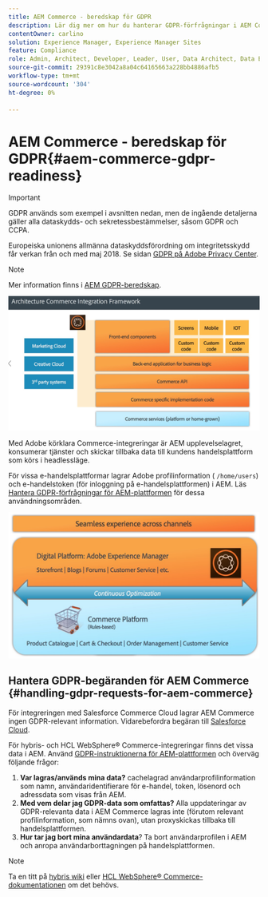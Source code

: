 ```yaml
---
title: AEM Commerce - beredskap för GDPR
description: Lär dig mer om hur du hanterar GDPR-förfrågningar i AEM Commerce och hur du använder dem.
contentOwner: carlino
solution: Experience Manager, Experience Manager Sites
feature: Compliance
role: Admin, Architect, Developer, Leader, User, Data Architect, Data Engineer
source-git-commit: 29391c8e3042a8a04c64165663a228bb4886afb5
workflow-type: tm+mt
source-wordcount: '304'
ht-degree: 0%

---
```


# AEM Commerce - beredskap för GDPR{#aem-commerce-gdpr-readiness}

>[!IMPORTANT]
>
>GDPR används som exempel i avsnitten nedan, men de ingående detaljerna gäller alla dataskydds- och sekretessbestämmelser, såsom GDPR och CCPA.

Europeiska unionens allmänna dataskyddsförordning om integritetsskydd får verkan från och med maj 2018. Se sidan [GDPR på Adobe Privacy Center](https://business.adobe.com/privacy/general-data-protection-regulation.html).

>[!NOTE]
>
>Mer information finns i [AEM GDPR-beredskap](/help/managing/data-protection-and-privacy.md).

![screen_shot_2018-03-22at11606](assets/screen_shot_2018-03-22at111606.jpg)

Med Adobe körklara Commerce-integreringar är AEM upplevelselagret, konsumerar tjänster och skickar tillbaka data till kundens handelsplattform som körs i headlessläge.

För vissa e-handelsplattformar lagrar Adobe profilinformation ( `/home/users`) och e-handelstoken (för inloggning på e-handelsplattformen) i AEM. Läs [Hantera GDPR-förfrågningar för AEM-plattformen](/help/sites-administering/handling-gdpr-requests-for-aem-platform.md) för dessa användningsområden.

![screen_shot_2018-03-22at11621](assets/screen_shot_2018-03-22at111621.jpg)

## Hantera GDPR-begäranden för AEM Commerce {#handling-gdpr-requests-for-aem-commerce}

För integreringen med Salesforce Commerce Cloud lagrar AEM Commerce ingen GDPR-relevant information. Vidarebefordra begäran till [Salesforce Cloud](https://documentation.b2c.commercecloud.salesforce.com/DOC1/index.jsp).

För hybris- och HCL WebSphere® Commerce-integreringar finns det vissa data i AEM. Använd [GDPR-instruktionerna för AEM-plattformen](/help/sites-administering/handling-gdpr-requests-for-aem-platform.md) och överväg följande frågor:

1. **Var lagras/används mina data?** cachelagrad användarprofilinformation som namn, användaridentifierare för e-handel, token, lösenord och adressdata som visas från AEM.
1. **Med vem delar jag GDPR-data som omfattas?** Alla uppdateringar av GDPR-relevanta data i AEM Commerce lagras inte (förutom relevant profilinformation, som nämns ovan), utan proxyskickas tillbaka till handelsplattformen.
1. **Hur tar jag bort mina användardata**? Ta bort användarprofilen i AEM och anropa användarborttagningen på handelsplattformen.

>[!NOTE]
>
>Ta en titt på [hybris wiki](https://wiki.hybris.com/) eller [HCL WebSphere® Commerce-dokumentationen](https://help.hcltechsw.com/commerce/index.html) om det behövs.
